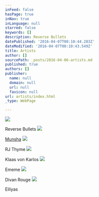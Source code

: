 ```yaml
---
inFeed: false
hasPage: true
inNav: true
inLanguage: null
starred: false
keywords: []
description: Reverse Bullets
datePublished: '2016-04-07T00:10:44.283Z'
dateModified: '2016-04-07T00:10:43.549Z'
title: Artists
author: []
sourcePath: _posts/2016-04-06-artists.md
published: true
authors: []
publisher:
  name: null
  domain: null
  url: null
  favicon: null
url: artists/index.html
_type: WebPage

---
```

![](https://the-grid-user-content.s3-us-west-2.amazonaws.com/5c7d61c7-661f-4502-b140-466ffb0156ce.jpg)

Reverse Bullets
![](https://s3-us-west-2.amazonaws.com/the-grid-img/p/3008c1bdad3194397769e7089a66fe5fd267333d.jpg)

[Munsha][0]
![](https://the-grid-user-content.s3-us-west-2.amazonaws.com/a876df0f-5a28-4621-a830-204ca9389d36.jpg)

RJ Thyme
![](https://the-grid-user-content.s3-us-west-2.amazonaws.com/7674f6f8-2002-46d4-a993-b662884d99ce.jpg)

Klaas von Karlos
![](https://the-grid-user-content.s3-us-west-2.amazonaws.com/5de994e3-9ee3-4583-9821-babd58790c1d.jpg)

Ememe
![](https://the-grid-user-content.s3-us-west-2.amazonaws.com/5ac54e0d-a43a-4388-9093-86a7970e722f.jpg)

Divan Rouge
![](https://the-grid-user-content.s3-us-west-2.amazonaws.com/ff3253ef-9ae0-4718-8b8e-9539036b96df.jpg)

Eiliyas

[0]: https://thegrid.ai/glitch/munsha/